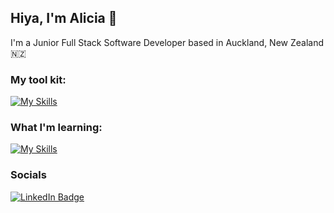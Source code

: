 ## Hiya, I'm Alicia 👩

I'm a Junior Full Stack Software Developer based in Auckland, New Zealand 🇳🇿
<br/>

### My tool kit:
[![My Skills](https://skillicons.dev/icons?i=html,css,js,ts,react,nodejs,express,vitest,sqlite,github,tailwind,figma)](https://skillicons.dev)
<br/>

### What I'm learning:

[![My Skills](https://skillicons.dev/icons?i=c#,threejs)](https://skillicons.dev)

### Socials

<div id="badges">
  <a href="https://www.linkedin.com/in/aliciatavita/">
    <img src="https://img.shields.io/badge/LinkedIn-blue?style=for-the-badge&logo=linkedin&logoColor=white" alt="LinkedIn Badge"/>
  </a>
</div>
